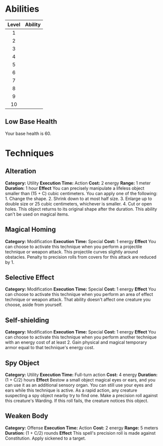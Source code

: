 # Abilities
| Level | Ability |
| :---: | ------- |
|   1   |         |
|   2   |         |
|   3   |         |
|   4   |         |
|   5   |         |
|   6   |         |
|   7   |         |
|   8   |         |
|   9   |         |
|  10   |         |
## Low Base Health
Your base health is 60.

# Techniques
## Alteration
**Category:** Utility
**Execution Time:** Action
**Cost:** 2 energy
**Range:** 1 meter
**Duration:** 1 hour
**Effect**
	You can precisely manipulate a lifeless object smaller than (15 + C) cubic centimeters. You can apply one of the following:
	1. Change the shape.
	2. Shrink down to at most half size.
	3. Enlarge up to double size or 25 cubic centimeters, whichever is smaller.
	4. Cut or open holes.
	This object returns to its original shape after the duration. This ability can't be used on magical items.

## Magical Homing
**Category:** Modification
**Execution Time:** Special
**Cost:** 1 energy
**Effect**
	You can choose to activate this technique when you perform a projectile technique or weapon attack.
	This projectile curves slightly around obstacles. Penalty to precision rolls from covers for this attack are reduced by 1.

## Selective Effect
**Category:** Modification
**Execution Time:** Special
**Cost:** 1 energy
**Effect**
	You can choose to activate this technique when you perform an area of effect technique or weapon attack.
	That ability doesn't affect one creature you choose, aside from yourself.

## Self-shielding
**Category:** Modification
**Execution Time:** Special
**Cost:** 1 energy
**Effect**
	You can choose to activate this technique when you perform another technique with an energy cost of at least 2.
	Gain physical and magical temporary armor equal to that technique's energy cost.

## Spy Object
**Category:** Utility
**Execution Time:** Full-turn action
**Cost:** 4 energy
**Duration:** (1 + C/2) hours
**Effect**
	Bestow a small object magical eyes or ears, and you can use it as an additional sensory organ. You can still use your eyes and ears while this technique is active.
	As a rapid action, any creature suspecting a spy object nearby try to find one. Make a precision roll against this creature's Warding. If this roll fails, the creature notices this object.

## Weaken Body
**Category:** Offense
**Execution Time:** Action
**Cost:** 2 energy 
**Range:** 5 meters
**Duration:** (1 + C/2) rounds
**Effect**
	This spell's precision roll is made against Constitution. 
	Apply sickened to a target. 